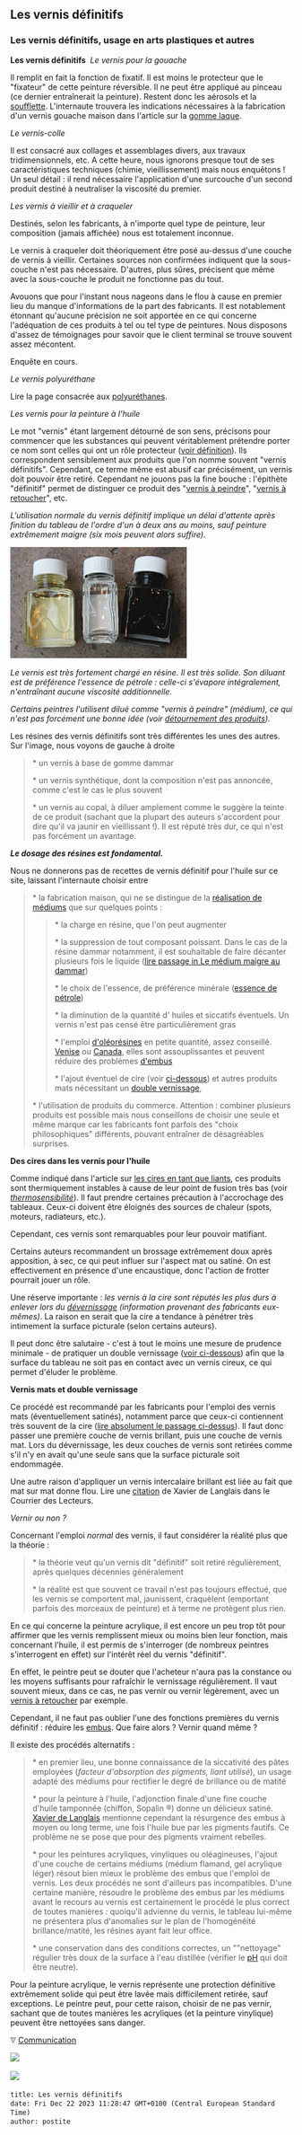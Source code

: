 ## Les vernis définitifs
### Les vernis définitifs, usage en arts plastiques et autres
 **Les vernis définitifs**  _Le vernis pour la gouache_

Il remplit en fait la fonction de fixatif. Il est moins le protecteur que le "fixateur" de cette peinture réversible. Il ne peut être appliqué au pinceau (ce dernier entraînerait la peinture). Restent donc les aérosols et la [soufflette](soufflette.html). L'internaute trouvera les indications nécessaires à la fabrication d'un vernis gouache maison dans l'article sur la [gomme laque](gommelaque.html#vernis).

_Le vernis-colle_

Il est consacré aux collages et assemblages divers, aux travaux tridimensionnels, etc. A cette heure, nous ignorons presque tout de ses caractéristiques techniques (chimie, vieillissement) mais nous enquêtons ! Un seul détail : il rend nécessaire l'application d'une surcouche d'un second produit destiné à neutraliser la viscosité du premier.

_Les vernis à vieillir et à craqueler_

Destinés, selon les fabricants, à n'importe quel type de peinture, leur composition (jamais affichée) nous est totalement inconnue.

Le vernis à craqueler doit théoriquement être posé au-dessus d'une couche de vernis à vieillir. Certaines sources non confirmées indiquent que la sous-couche n'est pas nécessaire. D'autres, plus sûres, précisent que même avec la sous-couche le produit ne fonctionne pas du tout.

Avouons que pour l'instant nous nageons dans le flou à cause en premier lieu du manque d'informations de la part des fabricants. Il est notablement étonnant qu'aucune précision ne soit apportée en ce qui concerne l'adéquation de ces produits à tel ou tel type de peintures. Nous disposons d'assez de témoignages pour savoir que le client terminal se trouve souvent assez mécontent.

Enquête en cours.

_Le vernis polyuréthane_

Lire la page consacrée aux [polyuréthanes](polyurethane.html).

_Les vernis pour la peinture à l'huile_

Le mot "vernis" étant largement détourné de son sens, précisons pour commencer que les substances qui peuvent véritablement prétendre porter ce nom sont celles qui ont un rôle protecteur ([voir définition](vernis.html)). Ils correspondent sensiblement aux produits que l'on nomme souvent "vernis définitifs". Cependant, ce terme même est abusif car précisément, un vernis doit pouvoir être retiré. Cependant ne jouons pas la fine bouche : l'épithète "définitif" permet de distinguer ce produit des "[vernis à peindre](mediumsetvernis.html#vernisapeindre)", "[vernis à retoucher](mediumsetvernis.html#vernisaretoucher)", etc.

_L'utilisation normale du vernis définitif implique un délai d'attente après finition du tableau de l'ordre d'un à deux ans au moins, sauf peinture extrêmement maigre (six mois peuvent alors suffire)._

![](images/vernisversionweb.jpg)

_Le vernis est très fortement chargé en résine. Il est très solide. Son diluant est de préférence l'essence de pétrole : celle-ci s'évapore intégralement, n'entraînant aucune viscosité additionnelle._

_Certains peintres l'utilisent dilué comme "vernis à peindre" (médium), ce qui n'est pas forcément une bonne idée (voir [détournement des produits](detournement.html))._

Les résines des vernis définitifs sont très différentes les unes des autres. Sur l'image, nous voyons de gauche à droite

> \* un vernis à base de gomme dammar
> 
> \* un vernis synthétique, dont la composition n'est pas annoncée, comme c'est le cas le plus souvent
> 
> \* un vernis au copal, à diluer amplement comme le suggère la teinte de ce produit (sachant que la plupart des auteurs s'accordent pour dire qu'il va jaunir en vieillissant !). Il est réputé très dur, ce qui n'est pas forcément un avantage.

_**Le dosage des résines est fondamental.**_

Nous ne donnerons pas de recettes de vernis définitif pour l'huile sur ce site, laissant l'internaute choisir entre

> \* la fabrication maison, qui ne se distingue de la [réalisation de médiums](preparationsfaitesmaison.html) que sur quelques points :
> 
> > \* la charge en résine, que l'on peut augmenter
> > 
> > \* la suppression de tout composant poissant. Dans le cas de la résine dammar notamment, il est souhaitable de faire décanter plusieurs fois le liquide ([lire passage in Le médium maigre au dammar](mediumdammar.html#decantation))
> > 
> > \* le choix de l'essence, de préférence minérale ([essence de pétrole](essences.html#lessencedepetrole))
> > 
> > \* la diminution de la quantité d' huiles et siccatifs éventuels. Un vernis n'est pas censé être particulièrement gras
> > 
> > \* l'emploi [d'oléorésines](oleoresine.html) en petite quantité, assez conseillé. [Venise](venise.html) ou [Canada](canada.html), elles sont assouplissantes et peuvent réduire des problèmes [d'embus](embu.html)
> > 
> > \* l'ajout éventuel de cire (voir [ci-dessous](vernisdefinitifs.html#cires)) et autres produits mats nécessitant un [double vernissage](vernisdefinitifs.html#doublevernissage),
> 
> \* l'utilisation de produits du commerce. Attention : combiner plusieurs produits est possible mais nous conseillons de choisir une seule et même marque car les fabricants font parfois des "choix philosophiques" différents, pouvant entraîner de désagréables surprises.

**Des cires dans les vernis pour l'huile**

Comme indiqué dans l'article sur [les cires en tant que liants](cires.html), ces produits sont thermiquement instables à cause de leur point de fusion très bas (voir [_thermosensibilité_](liants.html#thermosensibilite)). Il faut prendre certaines précaution à l'accrochage des tableaux. Ceux-ci doivent être éloignés des sources de chaleur (spots, moteurs, radiateurs, etc.).

Cependant, ces vernis sont remarquables pour leur pouvoir matifiant.

Certains auteurs recommandent un brossage extrêmement doux après apposition, à sec, ce qui peut influer sur l'aspect mat ou satiné. On est effectivement en présence d'une encaustique, donc l'action de frotter pourrait jouer un rôle.

Une réserve importante : _les vernis à la cire sont réputés les plus durs à enlever lors du [dévernissage](devernissage.html) (information provenant des fabricants eux-mêmes)_. La raison en serait que la cire a tendance à pénétrer très intimement la surface picturale (selon certains auteurs).

Il peut donc être salutaire - c'est à tout le moins une mesure de prudence minimale - de pratiquer un double vernissage ([voir ci-dessous](vernisdefinitifs.html#doublevernissage)) afin que la surface du tableau ne soit pas en contact avec un vernis cireux, ce qui permet d'éluder le problème.

**Vernis mats et double vernissage**

Ce procédé est recommandé par les fabricants pour l'emploi des vernis mats (éventuellement satinés), notamment parce que ceux-ci contiennent très souvent de la cire ([lire absolument le passage ci-dessus](vernisdefinitifs.html#unereserveimportante)). Il faut donc passer une première couche de vernis brillant, puis une couche de vernis mat. Lors du dévernissage, les deux couches de vernis sont retirées comme s'il n'y en avait qu'une seule sans que la surface picturale soit endommagée.

Une autre raison d'appliquer un vernis intercalaire brillant est liée au fait que mat sur mat donne flou. Lire une [citation](courrierdeslecteurs2010b170.html#20100607mmxdl) de Xavier de Langlais dans le Courrier des Lecteurs.

_Vernir ou non ?_

Concernant l'emploi _normal_ des vernis, il faut considérer la réalité plus que la théorie :

> \* la théorie veut qu'un vernis dit "définitif" soit retiré régulièrement, après quelques décennies généralement
> 
> \* la réalité est que souvent ce travail n'est pas toujours effectué, que les vernis se comportent mal, jaunissent, craquèlent (emportant parfois des morceaux de peinture) et à terme ne protègent plus rien.

En ce qui concerne la peinture acrylique, il est encore un peu trop tôt pour affirmer que les vernis remplissent mieux ou moins bien leur fonction, mais concernant l'huile, il est permis de s'interroger (de nombreux peintres s'interrogent en effet) sur l'intérêt réel du vernis "définitif".

En effet, le peintre peut se douter que l'acheteur n'aura pas la constance ou les moyens suffisants pour rafraîchir le vernissage régulièrement. Il vaut souvent mieux, dans ce cas, ne pas vernir ou vernir légèrement, avec un [vernis à retoucher](vernisaretoucher.html) par exemple.

Cependant, il ne faut pas oublier l'une des fonctions premières du vernis définitif : réduire les [embus](embu.html). Que faire alors ? Vernir quand même ?

Il existe des procédés alternatifs :

> \* en premier lieu, une bonne connaissance de la siccativité des pâtes employées (_facteur d'absorption des pigments,_ _liant utilisé_), un usage adapté des médiums pour rectifier le degré de brillance ou de matité
> 
> \* pour la peinture à l'huile, l'adjonction finale d'une fine couche d'huile tamponnée (chiffon, Sopalin ®) donne un délicieux satiné. [Xavier de Langlais](livres.html#langlais) mentionne cependant la résurgence des embus à moyen ou long terme, une fois l'huile bue par les pigments fautifs. Ce problème ne se pose que pour des pigments vraiment rebelles.
> 
> \* pour les peintures acryliques, vinyliques ou oléagineuses, l'ajout d'une couche de certains médiums (médium flamand, gel acrylique léger) résout bien mieux le problème des embus que l'emploi de vernis. Les deux procédés ne sont d'ailleurs pas incompatibles. D'une certaine manière, résoudre le problème des embus par les médiums avant le recours au vernis est certainement le procédé le plus correct de toutes manières : quoiqu'il advienne du vernis, le tableau lui-même ne présentera plus d'anomalies sur le plan de l'homogénéité brillance/matité, les résines ayant fait leur office.
> 
> \* une conservation dans des conditions correctes, un ""nettoyage" régulier très doux de la surface à l'eau distillée (vérifier le [pH](papiertournesol.html) qui doit être neutre).

Pour la peinture acrylique, le vernis représente une protection définitive extrêmement solide qui peut être lavée mais difficilement retirée, sauf exceptions. Le peintre peut, pour cette raison, choisir de ne pas vernir, sachant que de toutes manières les acryliques (et la peinture vinylique) peuvent être nettoyées sans danger.



![](images/flechebas.gif) [Communication](http://www.artrealite.com/annonceurs.htm) 

[![](https://cbonvin.fr/sites/regie.artrealite.com/visuels/campagne1.png)](index-2.html#20131014)

![](https://cbonvin.fr/sites/regie.artrealite.com/visuels/campagne2.png)
```
title: Les vernis définitifs
date: Fri Dec 22 2023 11:28:47 GMT+0100 (Central European Standard Time)
author: postite
```

